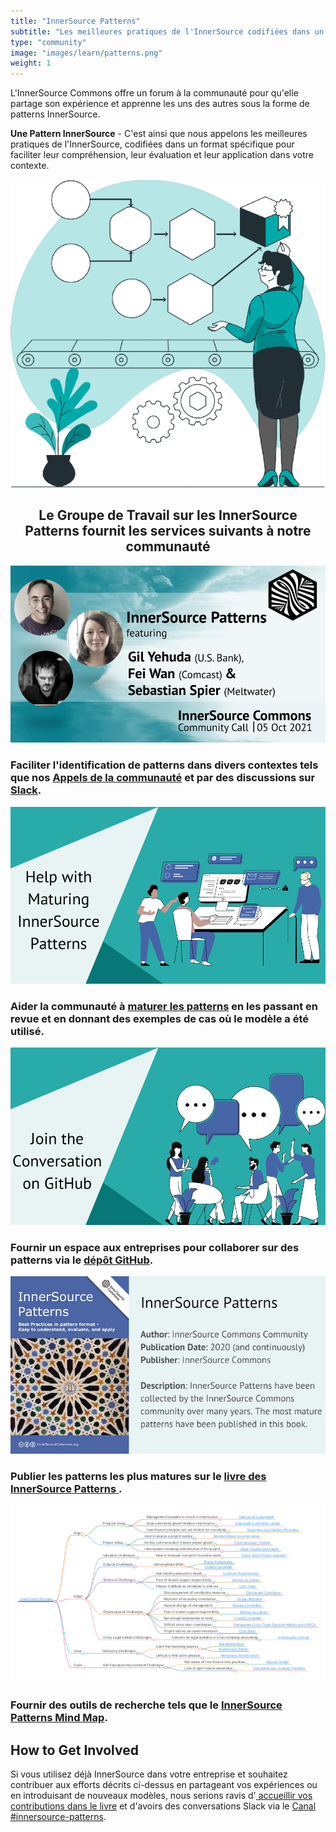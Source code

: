 ```yaml
---
title: "InnerSource Patterns"
subtitle: "Les meilleures pratiques de l'InnerSource codifiées dans un format spécifique facile à comprendre et à réutiliser."
type: "community"
image: "images/learn/patterns.png"
weight: 1
---
```

<section class="section">
  <div class="container">
    <div class="row align-items-center">
      <div class="col-md-6 order-2 order-md-2">
        <p>L'InnerSource Commons offre un forum à la communauté pour qu'elle partage son expérience et apprenne les uns des autres sous la forme de patterns InnerSource.
        </p>
        <p class="mt-4"><b>Une Pattern InnerSource</b> - C'est ainsi que nous appelons les meilleures pratiques de l'InnerSource, codifiées dans un format spécifique pour faciliter leur compréhension, leur évaluation et leur application dans votre contexte. </p>
      </div>
      <div class="col-md-5 order-1 order-md-1 mb-4 mb-md-0">
        <img src="/images/learn/patterns/patterns-symbol-cropped.png" class="img-fluid">
      </div>
  </div>
</section>

<h2 style="text-align: center;">Le Groupe de Travail sur les InnerSource Patterns fournit les services suivants à notre communauté</h2>

<section class="section bg-light">
  <div class="container">
    <div class="row justify-content-center">
      <div class="col-md-6 col-sm-6 mb-4">
        <div class="feature-card text-left">
          <a href="https://innersourcecommons.slack.com/archives/C2EFRTS6A"><img src="/images/events/meetup-2021-10-05.jpg" alt="InnerSource Patterns Community Calls"></a>
          <h3 class="mb-2">Faciliter l'identification de patterns dans divers contextes tels que nos <a href="/events/">Appels de la communauté</a> et par des discussions sur <a href="https://innersourcecommons.slack.com/archives/C2EFRTS6A">Slack</a>.</h3>
        </div>
      </div>
      <div class="col-md-6 col-sm-6 mb-4">
        <div class="feature-card text-left">
          <a href="https://github.com/InnerSourceCommons/InnerSourcePatterns/issues"><img src="/images/learn/patterns/maturing_patterns.png" alt="Mature InnerSource Patterns"></a>
          <h3 class="mb-2">Aider la communauté à <a href="https://github.com/InnerSourceCommons/InnerSourcePatterns/issues">maturer les patterns</a> en les passant en revue et en donnant des exemples de cas où le modèle a été utilisé.</h3>
        </div>
      </div>
      <div class="col-md-6 col-sm-6 mb-4">
        <div class="feature-card text-left">
          <a href="https://github.com/InnerSourceCommons/InnerSourcePatterns"><img src="/images/learn/patterns/github_conversation.png" alt="GitHub Conversation"></a>
          <h3 class="mb-2">Fournir un espace aux entreprises pour collaborer sur des patterns via le <a href="https://github.com/InnerSourceCommons/InnerSourcePatterns">dépôt GitHub</a>.</h3>
        </div>
      </div>
      <div class="col-md-6 col-sm-6 mb-4">
        <div class="feature-card text-left">
          <a href="https://patterns.innersourcecommons.org"><img src="/images/learn/patterns/patterns_book.jpg" alt="InnerSource Patterns Book"></a>
          <h3 class="mb-2">Publier les patterns les plus matures sur le <a href="https://patterns.innersourcecommons.org">livre des InnerSource Patterns </a>.</h3>
        </div>
      </div>
      <div class="col-md-6 col-sm-6 mb-4">
        <div class="feature-card text-left">
          <a href="https://patterns.innersourcecommons.org/explore-patterns"><img src="/images/learn/patterns/patterns_mind_map.png" alt="InnerSource Patterns Mind Map"></a>
          <h3 class="mb-2">Fournir des outils de recherche tels que le <a href="https://patterns.innersourcecommons.org/explore-patterns">InnerSource Patterns Mind Map</a>.</h3>
        </div>
      </div>
    </div>
  </div>
</section>


## How to Get Involved

Si vous utilisez déjà InnerSource dans votre entreprise et souhaitez contribuer aux efforts décrits ci-dessus en partageant vos expériences ou en introduisant de nouveaux modèles, nous serions ravis d'<a href="https://patterns.innersourcecommons.org/contribute"> accueillir vos contributions dans le livre</a> et d'avoirs des conversations Slack via le <a href="https://innersourcecommons.slack.com/archives/C2EFRTS6A">Canal #innersource-patterns</a>.
